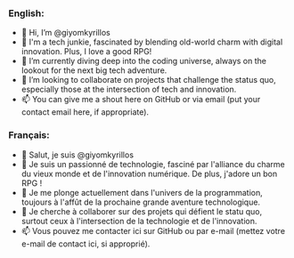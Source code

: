 ### English:
* 👋 Hi, I’m @giyomkyrillos
* 👀 I'm a tech junkie, fascinated by blending old-world charm with digital innovation. Plus, I love a good RPG!
* 🌱 I’m currently diving deep into the coding universe, always on the lookout for the next big tech adventure.
* 💞️ I’m looking to collaborate on projects that challenge the status quo, especially those at the intersection of tech and innovation.
* 📫 You can give me a shout here on GitHub or via email (put your contact email here, if appropriate).

### Français:
- 👋 Salut, je suis @giyomkyrillos
- 👀 Je suis un passionné de technologie, fasciné par l'alliance du charme du vieux monde et de l'innovation numérique. De plus, j'adore un bon RPG !
- 🌱 Je me plonge actuellement dans l'univers de la programmation, toujours à l'affût de la prochaine grande aventure technologique.
- 💞️ Je cherche à collaborer sur des projets qui défient le statu quo, surtout ceux à l'intersection de la technologie et de l'innovation.
- 📫 Vous pouvez me contacter ici sur GitHub ou par e-mail (mettez votre e-mail de contact ici, si approprié).
